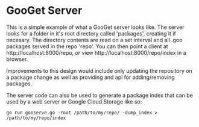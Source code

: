 # GooGet Server

This is a simple example of what a GooGet server looks like. 
The server looks for a folder in it's root directory called 'packages', 
creating it if necesary. The directory contents are read on a set 
interval and all .goo packages served in the repo 'repo'.
You can then point a client at http://localhost:8000/repo, or view 
http://localhost:8000/repo/index in a browser.

Improvements to this design would include only updating the repository on 
a package change as well as providing and api for adding/removing packages.

The server code can also be used to generate a package index that can be used
by a web server or Google Cloud Storage like so:

```
go run gooserve.go -root /path/to/my/repo/ -dump_index > /path/to/my/repo/index
```
